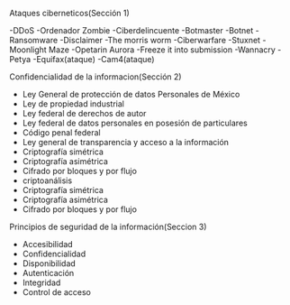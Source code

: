 Ataques ciberneticos(Sección 1)

-DDoS
-Ordenador Zombie
-Ciberdelincuente
-Botmaster
-Botnet
-Ransomware
-Disclaimer
-The morris worm
-Ciberwarfare
-Stuxnet
-Moonlight Maze
-Opetarin Aurora
-Freeze it into submission
-Wannacry
-Petya 
-Equifax(ataque)
-Cam4(ataque)

Confidencialidad de la informacion(Sección 2)

- Ley General de protección de datos Personales de México
- Ley de propiedad industrial
- Ley federal de derechos de autor
- Ley federal de datos personales en posesión de particulares
- Código penal federal
- Ley general de transparencia y acceso a la información 
- Criptografía simétrica
- Criptografía asimétrica
- Cifrado por bloques y por flujo
- criptoanálisis
- Criptografía simétrica
- Criptografía asimétrica
- Cifrado por bloques y por flujo

Principios de seguridad de la información(Seccion 3)

- Accesibilidad
- Confidencialidad
- Disponibilidad
- Autenticación
- Integridad
- Control de acceso
